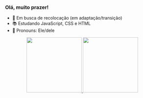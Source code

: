 ### Olá, muito prazer!

- 🔭 Em busca de recolocação (em adaptação/transição)
- 📚 Estudando JavaScript, CSS e HTML
- 🤗 Pronouns: Ele/dele

<div align="center">
  <a href="https://github.com/luccasfonseca">
  <img height="180em" src="https://github-readme-stats.vercel.app/api?username=luccasfonseca&show_icons=true&theme=dracula&include_all_commits=true&count_private=true"/>
  <img height="180em" src="https://github-readme-stats.vercel.app/api/top-langs/?username=luccasfonseca&layout=compact&langs_count=7&theme=dracula"/>
</div>
